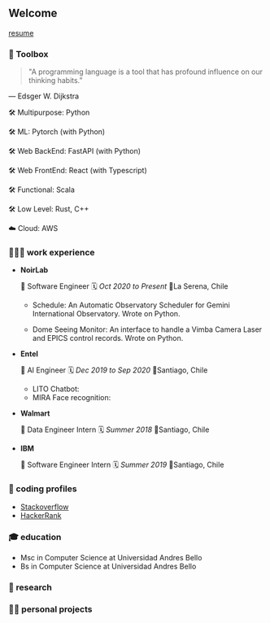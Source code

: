## Welcome 

[resume]()

### 🧰 Toolbox
> "A programming language is a tool that has profound influence on our thinking habits.”
> 
— Edsger W. Dijkstra

🛠 Multipurpose: Python

🛠 ML: Pytorch (with Python)

🛠 Web BackEnd: FastAPI (with Python)

🛠 Web FrontEnd: React (with Typescript)

🛠 Functional: Scala

🛠 Low Level: Rust, C++

☁️ Cloud: AWS


### 👨🏻‍💻 work experience

- __NoirLab__

  📇 Software Engineer 🗓 _Oct 2020 to Present_ 📍La Serena, Chile
  - Schedule: An Automatic Observatory Scheduler for Gemini International Observatory.
    Wrote on Python. 
    
  - Dome Seeing Monitor: An interface to handle a Vimba Camera Laser and EPICS control records. Wrote on Python.
- __Entel__

  📇 AI Engineer 🗓 _Dec 2019 to Sep 2020_ 📍Santiago, Chile
  - LITO Chatbot:
  - MIRA Face recognition:   
- __Walmart__ 
  
  📇 Data Engineer Intern 🗓 _Summer 2018_ 📍Santiago, Chile
- __IBM__ 
  
  📇 Software Engineer Intern 🗓 _Summer 2019_ 📍Santiago, Chile


### 👤 coding profiles

- [Stackoverflow](https://stackoverflow.com/users/3659106/stroncod)
- [HackerRank](https://www.hackerrank.com/stroncod)

### 🎓 education
- Msc in Computer Science at Universidad Andres Bello
- Bs in Computer Science at Universidad Andres Bello

### 🧪 research


### 👷🏻 personal projects 







